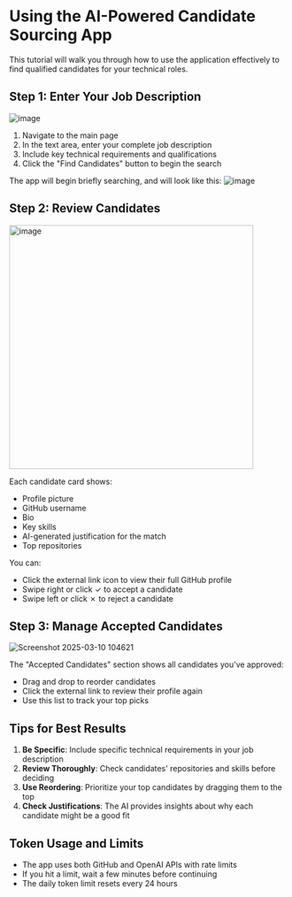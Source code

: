 # Using the AI-Powered Candidate Sourcing App

This tutorial will walk you through how to use the application effectively to find qualified candidates for your technical roles.

## Step 1: Enter Your Job Description
![image](https://github.com/user-attachments/assets/0674da29-8d62-4ca7-81ea-105f3f323f51)


1. Navigate to the main page
2. In the text area, enter your complete job description
3. Include key technical requirements and qualifications
4. Click the "Find Candidates" button to begin the search

The app will begin briefly searching, and will look like this:
![image](https://github.com/user-attachments/assets/cda13e5c-bfec-4d05-81a7-353ff680f42c)


## Step 2: Review Candidates
<img width="441" alt="image" src="https://github.com/user-attachments/assets/aed0c6de-9115-4ee3-89fc-25dabd8b6b48" />


Each candidate card shows:
- Profile picture
- GitHub username
- Bio
- Key skills
- AI-generated justification for the match
- Top repositories

You can:
- Click the external link icon to view their full GitHub profile
- Swipe right or click ✓ to accept a candidate
- Swipe left or click ✗ to reject a candidate

## Step 3: Manage Accepted Candidates
![Screenshot 2025-03-10 104621](https://github.com/user-attachments/assets/66924f50-6e60-4fab-a6b9-2bac96dd055b)


The "Accepted Candidates" section shows all candidates you've approved:
- Drag and drop to reorder candidates
- Click the external link to review their profile again
- Use this list to track your top picks

## Tips for Best Results

1. **Be Specific**: Include specific technical requirements in your job description
2. **Review Thoroughly**: Check candidates' repositories and skills before deciding
3. **Use Reordering**: Prioritize your top candidates by dragging them to the top
4. **Check Justifications**: The AI provides insights about why each candidate might be a good fit

## Token Usage and Limits

- The app uses both GitHub and OpenAI APIs with rate limits
- If you hit a limit, wait a few minutes before continuing
- The daily token limit resets every 24 hours
